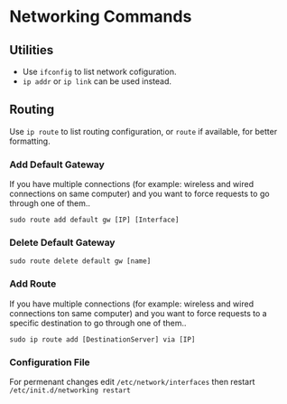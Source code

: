 # Networking Commands

## Utilities
* Use `ifconfig` to list network cofiguration.
* `ip addr` or `ip link` can be used instead.

## Routing
Use `ip route` to list routing configuration, or `route` if available, for better formatting.

### Add Default Gateway
If you have multiple connections (for example: wireless and wired connections on same computer) and you want to force requests to go through one of them..
```
sudo route add default gw [IP] [Interface]
```

### Delete Default Gateway
```
sudo route delete default gw [name]
```

### Add Route
If you have multiple connections (for example: wireless and wired connections ton same computer) and you want to force requests to a specific destination to go through one of them..
```
sudo ip route add [DestinationServer] via [IP]
```

### Configuration File
For permenant changes edit `/etc/network/interfaces` then restart `/etc/init.d/networking restart`